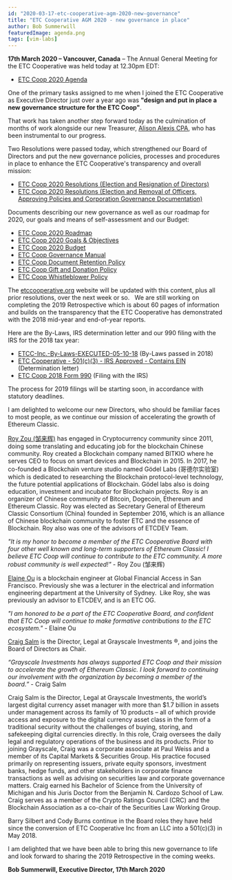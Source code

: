 ```yaml
---
id: "2020-03-17-etc-cooperative-agm-2020-new-governance"
title: "ETC Cooperative AGM 2020 - new governance in place"
author: Bob Summerwill
featuredImage: agenda.png
tags: [vim-labs]
---
```


**17th March 2020 – Vancouver, Canada** – The Annual General Meeting for the ETC Cooperative was held today at 12.30pm EDT:

* [ETC Coop 2020 Agenda](http://etccooperative.org/wp-content/uploads/2020/03/ETC-Coop-2020-AGM-Agenda.pdf)

One of the primary tasks assigned to me when I joined the ETC Cooperative as Executive Director just over a year ago was **"design and put in place a new governance structure for the ETC Coop"**.

That work has taken another step forward today as the culmination of months of work alongside our new Treasurer, [Alison Alexis CPA](https://ethereumclassic.org/blog/2019-10-19-alison-alexis-joins-etc-coop), who has been instrumental to our progress.

Two Resolutions were passed today, which strengthened our Board of Directors and put the new governance policies, processes and procedures in place to enhance the ETC Cooperative's transparency and overall mission:

* [ETC Coop 2020 Resolutions (Election and Resignation of Directors)](http://etccooperative.org/wp-content/uploads/2020/03/ETC-Coop-2020-Resolutions-Election-and-Removal-of-Directors.pdf)
* [ETC Coop 2020 Resolutions (Election and Removal of Officers, Approving Policies and Corporation Governance Documentation)](http://etccooperative.org/wp-content/uploads/2020/03/ETC-Coop-2020-Resolutions-Election-and-Removal-of-Officers-Approving-Policies-and-Corporation-Governance-Documentation.pdf)

Documents describing our new governance as well as our roadmap for 2020, our goals and means of self-assessment and our Budget:

* [ETC Coop 2020 Roadmap](http://etccooperative.org/wp-content/uploads/2020/03/ETC-Coop-2020-Roadmap.pdf)
* [ETC Coop 2020 Goals & Objectives](http://etccooperative.org/wp-content/uploads/2020/03/ETC-Coop-2020-Goals-Objectives.xlsx)
* [ETC Coop 2020 Budget](http://etccooperative.org/wp-content/uploads/2020/03/ETC-Coop-2020-Budget.xlsx)
* [ETC Coop Governance Manual](http://etccooperative.org/wp-content/uploads/2020/03/ETC-Coop-Governance-Manual.pdf)
* [ETC Coop Document Retention Policy](http://etccooperative.org/wp-content/uploads/2020/03/ETC-Coop-Governance-Manual.pdf)
* [ETC Coop Gift and Donation Policy](http://etccooperative.org/wp-content/uploads/2020/03/ETC-Coop-Governance-Manual.pdf)
* [ETC Coop Whistleblower Policy](http://etccooperative.org/wp-content/uploads/2020/03/ETC-Coop-Whistleblower-Policy.pdf)

The [etccooperative.org](https://etccooperative.org) website will be updated with this content, plus all prior resolutions, over the next week or so.   We are still working on completing the 2019 Retrospective which is about 60 pages of information and builds on the transparency that the ETC Cooperative has demonstrated with the 2018 mid-year and end-of-year reports.

Here are the By-Laws, IRS determination letter and our 990 filing with the IRS for the 2018 tax year:

* [ETCC-Inc.-By-Laws-EXECUTED-05-10-18](http://etccooperative.org/wp-content/uploads/2020/03/ETCC-Inc.-By-Laws-EXECUTED-05-10-18.pdf) (By-Laws passed in 2018)
* [ETC Cooperative - 501(c)(3) - IRS Approved - Contains EIN](http://etccooperative.org/wp-content/uploads/2020/03/ETCC-Inc.-By-Laws-EXECUTED-05-10-18.pdf) (Determination letter)
* [ETC Coop 2018 Form 990](http://etccooperative.org/wp-content/uploads/2019/12/ETC-Coop-2018-Form-990.pdf) (Filing with the IRS)

The process for 2019 filings will be starting soon, in accordance with statutory deadlines.

I am delighted to welcome our new Directors, who should be familiar faces to most people, as we continue our mission of accelerating the growth of Ethereum Classic.

[Roy Zou (邹来辉)](https://royzou.com/) has engaged in Cryptocurrency community since 2011, doing some translating and educating job for the blockchain Chinese community. Roy created a Blockchain company named BITKIO where he serves CEO to focus on smart devices and Blockchain in 2015. In 2017, he co-founded a Blockchain venture studio named Gödel Labs (哥德尔实验室) which is dedicated to researching the Blockchain protocol-level technology, the future potential applications of Blockchain. Gödel labs also is doing education, investment and incubator for Blockchain projects. Roy is an organizer of Chinese community of Bitcoin, Dogecoin, Ethereum and Ethereum Classic. Roy was elected as Secretary General of Ethereum Classic Consortium (China) founded in September 2016, which is an alliance of Chinese blockchain community to foster ETC and the essence of Blockchain. Roy also was one of the advisors of ETCDEV Team.

*"It is my honor to become a member of the ETC Cooperative Board with four other well known and long-term supporters of Ethereum Classic! I believe ETC Coop will continue to contribute to the ETC community. A more robust community is well expected!"* - Roy Zou (邹来辉)

[Elaine Ou](https://twitter.com/eiaine) is a blockchain engineer at Global Financial Access in San Francisco. Previously she was a lecturer in the electrical and information engineering department at the University of Sydney.  Like Roy, she was previously an advisor to ETCDEV, and is an ETC OG.

*"I am honored to be a part of the ETC Cooperative Board, and confident that ETC Coop will continue to make formative contributions to the ETC ecosystem."* - Elaine Ou

[Craig Salm](https://www.linkedin.com/in/craig-salm-2a8b164b/) is the Director, Legal at Grayscale Investments ®, and joins the Board of Directors as Chair.

*“Grayscale Investments has always supported ETC Coop and their mission to accelerate the growth of Ethereum Classic. I look forward to continuing our involvement with the organization by becoming a member of the board.”* - Craig Salm

Craig Salm is the Director, Legal at Grayscale Investments, the world’s largest digital currency asset manager with more than $1.7 billion in assets under management across its family of 10 products – all of which provide access and exposure to the digital currency asset class in the form of a traditional security without the challenges of buying, storing, and safekeeping digital currencies directly. In this role, Craig oversees the daily legal and regulatory operations of the business and its products. Prior to joining Grayscale, Craig was a corporate associate at Paul Weiss and a member of its Capital Markets & Securities Group. His practice focused primarily on representing issuers, private equity sponsors, investment banks, hedge funds, and other stakeholders in corporate finance transactions as well as advising on securities law and corporate governance matters. Craig earned his Bachelor of Science from the University of Michigan and his Juris Doctor from the Benjamin N. Cardozo School of Law. Craig serves as a member of the Crypto Ratings Council (CRC) and the Blockchain Association as a co-chair of the Securities Law Working Group.

Barry Silbert and Cody Burns continue in the Board roles they have held since the conversion of ETC Cooperative Inc from an LLC into a 501(c)(3) in May 2018.

I am delighted that we have been able to bring this new governance to life and look forward to sharing the 2019 Retrospective in the coming weeks.

**Bob Summerwill, Executive Director, 17th March 2020**